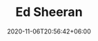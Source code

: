 ---
title: "Ed Sheeran"
date: 2020-11-06T20:56:42+06:00
type: portfolio
image: "images/projects/text_EdSheeran/sheeran_2_fake.svg"
category: ["FAKE"]
project_images: ["images/projects/text_EdSheeran/sheeran_2_fake.svg"]
---